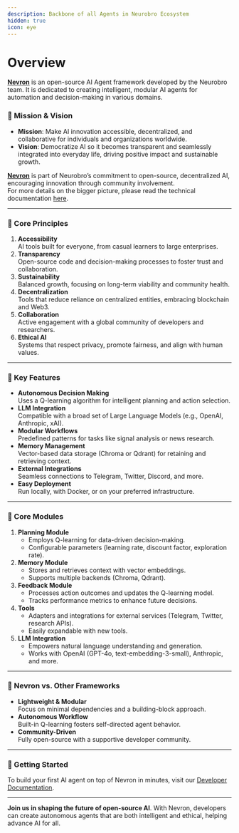 ```yaml
---
description: Backbone of all Agents in Neurobro Ecosystem
hidden: true
icon: eye
---
```


# Overview

[**Nevron**](https://github.com/axioma-ai-labs/nevron) is an open-source AI Agent framework developed by the Neurobro team. It is dedicated to creating intelligent, modular AI agents for automation and decision-making in various domains.

### **🔸 Mission & Vision**

* **Mission**: Make AI innovation accessible, decentralized, and collaborative for individuals and organizations worldwide.
* **Vision**: Democratize AI so it becomes transparent and seamlessly integrated into everyday life, driving positive impact and sustainable growth.

[**Nevron**](https://github.com/axioma-ai-labs/nevron) is part of Neurobro’s commitment to open-source, decentralized AI, encouraging innovation through community involvement.\
For more details on the bigger picture, please read the technical documentation [here](https://axioma-ai-labs.github.io/nevron/).

***

### **🔸 Core Principles**

1. **Accessibility**\
   AI tools built for everyone, from casual learners to large enterprises.
2. **Transparency**\
   Open-source code and decision-making processes to foster trust and collaboration.
3. **Sustainability**\
   Balanced growth, focusing on long-term viability and community health.
4. **Decentralization**\
   Tools that reduce reliance on centralized entities, embracing blockchain and Web3.
5. **Collaboration**\
   Active engagement with a global community of developers and researchers.
6. **Ethical AI**\
   Systems that respect privacy, promote fairness, and align with human values.

***

### **🔸 Key Features**

* **Autonomous Decision Making**\
  Uses a Q-learning algorithm for intelligent planning and action selection.
* **LLM Integration**\
  Compatible with a broad set of Large Language Models (e.g., OpenAI, Anthropic, xAI).
* **Modular Workflows**\
  Predefined patterns for tasks like signal analysis or news research.
* **Memory Management**\
  Vector-based data storage (Chroma or Qdrant) for retaining and retrieving context.
* **External Integrations**\
  Seamless connections to Telegram, Twitter, Discord, and more.
* **Easy Deployment**\
  Run locally, with Docker, or on your preferred infrastructure.

***

### **🔸 Core Modules**

1. **Planning Module**
   * Employs Q-learning for data-driven decision-making.
   * Configurable parameters (learning rate, discount factor, exploration rate).
2. **Memory Module**
   * Stores and retrieves context with vector embeddings.
   * Supports multiple backends (Chroma, Qdrant).
3. **Feedback Module**
   * Processes action outcomes and updates the Q-learning model.
   * Tracks performance metrics to enhance future decisions.
4. **Tools**
   * Adapters and integrations for external services (Telegram, Twitter, research APIs).
   * Easily expandable with new tools.
5. **LLM Integration**
   * Empowers natural language understanding and generation.
   * Works with OpenAI (GPT-4o, text-embedding-3-small), Anthropic, and more.

***

### **🔸 Nevron vs. Other Frameworks**

* **Lightweight & Modular**\
  Focus on minimal dependencies and a building-block approach.
* **Autonomous Workflow**\
  Built-in Q-learning fosters self-directed agent behavior.
* **Community-Driven**\
  Fully open-source with a supportive developer community.

***

### **🔸 Getting Started**

To build your first AI agent on top of Nevron in minutes, visit our [Developer Documentation](https://axioma-ai-labs.github.io/nevron/).&#x20;

***

**Join us in shaping the future of open-source AI**. With Nevron, developers can create autonomous agents that are both intelligent and ethical, helping advance AI for all.
